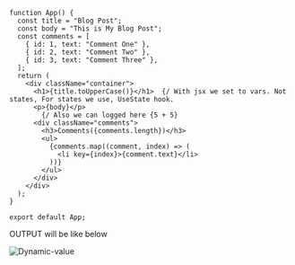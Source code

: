 ```react
function App() {
  const title = "Blog Post";  
  const body = "This is My Blog Post";
  const comments = [
    { id: 1, text: "Comment One" },
    { id: 2, text: "Comment Two" },
    { id: 3, text: "Comment Three" },
  ];
  return (
    <div className="container">
      <h1>{title.toUpperCase()}</h1>  {/ With jsx we set to vars. Not states, For states we use, UseState hook.
      <p>{body}</p>
		{/ Also we can logged here {5 + 5}
      <div className="comments">
        <h3>Comments({comments.length})</h3>
        <ul>
          {comments.map((comment, index) => (
            <li key={index}>{comment.text}</li>
          ))}
        </ul>
      </div>
    </div>
  );
}

export default App;

```

OUTPUT will be like below

![Dynamic-value](https://user-images.githubusercontent.com/66770659/162552387-52a681a2-13b8-491d-a62c-237cb49ba78c.png)
